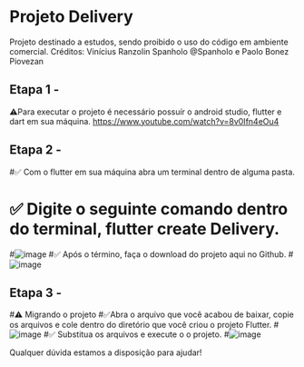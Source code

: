 # Projeto Delivery

Projeto destinado a estudos, sendo proibido o uso do código em ambiente comercial.
Créditos: Vinícius Ranzolin Spanholo @Spanholo e Paolo Bonez Piovezan

## Etapa 1 - 
⚠️Para executar o projeto é necessário possuír o android studio, flutter e dart em sua máquina.
https://www.youtube.com/watch?v=8v0Ifn4eOu4
## Etapa 2 -
#✅ Com o flutter em sua máquina abra um terminal dentro de alguma pasta.
# ✅ Digite o seguinte comando dentro do terminal, flutter create Delivery.
#![image](https://user-images.githubusercontent.com/53911433/124665272-e68c4800-de82-11eb-83fb-f1eb3615e8ea.png)
#✅ Após o término, faça o download do projeto aqui no Github.
#![image](https://user-images.githubusercontent.com/53911433/124665419-13405f80-de83-11eb-81e1-8cc3edff4aba.png)
## Etapa 3 -
#⚠️ Migrando o projeto
#✅Abra o arquivo que você acabou de baixar, copie os arquivos e cole dentro do diretório que você criou o projeto Flutter.
#![image](https://user-images.githubusercontent.com/53911433/124665690-69ad9e00-de83-11eb-9bc6-2add371b7116.png)
#✅ Substitua os arquivos e execute o o projeto.
#![image](https://user-images.githubusercontent.com/53911433/124666057-dc1e7e00-de83-11eb-8bea-b030e8475190.png)

Qualquer dúvida estamos a disposição para ajudar!
